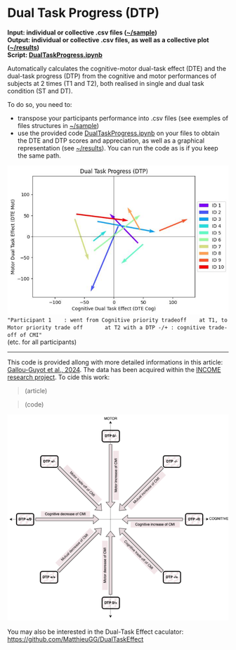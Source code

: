 # Dual Task Progress (DTP)

**Input: individual or collective .csv files ([~/sample]())  
Output: individual or collective .csv files, as well as a collective plot ([~/results]())  
Script: [DualTaskProgress.ipynb]()**  

Automatically calculates the cognitive-motor dual-task effect (DTE) and the dual-task progress (DTP) from the cognitive and motor performances of subjects at 2 times (T1 and T2), both realised in single and dual task condition (ST and DT).  

To do so, you need to:
- transpose your participants performance into .csv files (see exemples of files structures in [~/sample]())
- use the provided code [DualTaskProgress.ipynb]() on your files to obtain the DTE and DTP scores and appreciation, as well as a graphical representation (see [~/results]()). You can run the code as is if you keep the same path.

![Dual Task Progress Graph](https://github.com/MatthieuGG/DualTaskProgress/blob/main/results/DTP_plot.jpg?raw=true)
`"Participant 1    : went from Cognitive priority tradeoff    at T1, to Motor priority trade off       at T2 with a DTP -/+ : cognitive trade-off of CMI"`  
(etc. for all participants)  

---
This code is provided allong with more detailed informations in this article: [Gallou-Guyot et al., 2024](). The data has been acquired within the [INCOME research project](https://matthieugg.github.io/income.html).  To cide this work:  
> (article)  

> (code) 

![Dual Task Progress](https://github.com/MatthieuGG/DualTaskProgress/blob/main/images/DTP.png?raw=true)

You may also be interested in the Dual-Task Effect caculator: https://github.com/MatthieuGG/DualTaskEffect